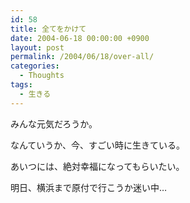 ```yaml
---
id: 58
title: 全てをかけて
date: 2004-06-18 00:00:00 +0900
layout: post
permalink: /2004/06/18/over-all/
categories:
  - Thoughts
tags:
  - 生きる
---
```

みんな元気だろうか。
  
なんていうか、今、すごい時に生きている。
  
あいつには、絶対幸福になってもらいたい。

明日、横浜まで原付で行こうか迷い中…
